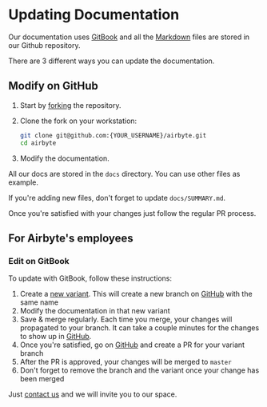 # Updating Documentation

Our documentation uses [GitBook](https://gitbook.com) and all the [Markdown](https://guides.github.com/features/mastering-markdown/) files are stored in our Github repository.

There are 3 different ways you can update the documentation.

## Modify on GitHub

1. Start by [forking](https://docs.github.com/en/github/getting-started-with-github/fork-a-repo) the repository.
2. Clone the fork on your workstation:

   ```bash
   git clone git@github.com:{YOUR_USERNAME}/airbyte.git
   cd airbyte
   ```

3. Modify the documentation.

All our docs are stored in the `docs` directory. You can use other files as example.

If you're adding new files, don't forget to update `docs/SUMMARY.md`.

Once you're satisfied with your changes just follow the regular PR process.

## For Airbyte's employees

### Edit on GitBook

To update with GitBook, follow these instructions:

1. Create a [new variant](https://docs.gitbook.com/editing-content/variants#create-a-variant). This will create a new branch on [GitHub](https://github.com/airbytehq/airbyte) with the same name
2. Modify the documentation in that new variant
3. Save & merge regularly. Each time you merge, your changes will propagated to your branch. It can take a couple minutes for the changes to show up in [GitHub](https://github.com/airbytehq/airbyte).
4. Once you're satisfied, go on [GitHub](https://github.com/airbytehq/airbyte) and create a PR for your variant branch
5. After the PR is approved, your changes will be merged to `master`
6. Don't forget to remove the branch and the variant once your change has been merged

Just [contact us](mailto:hey@airbyte.io) and we will invite you to our space.

